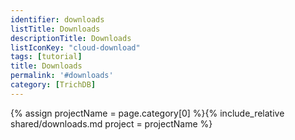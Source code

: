 ```yaml
---
identifier: downloads
listTitle: Downloads
descriptionTitle: Downloads
listIconKey: "cloud-download"
tags: [tutorial]
title: Downloads
permalink: '#downloads'
category: [TrichDB]
---
```

{% assign projectName = page.category[0] %}{% include_relative shared/downloads.md project = projectName %}


